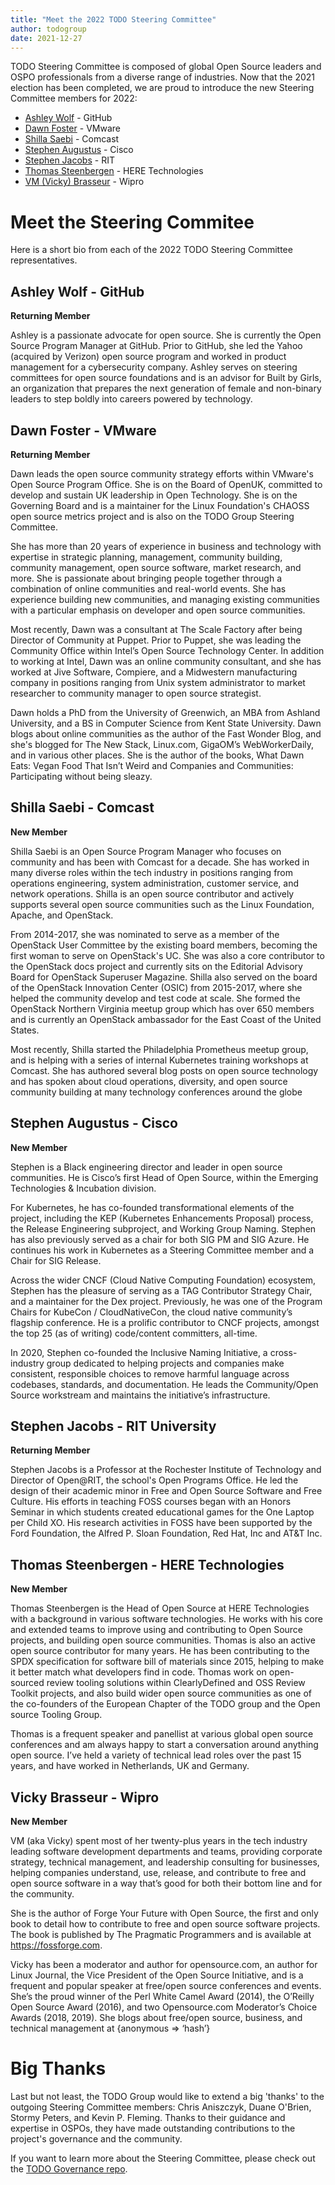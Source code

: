 ```yaml
---
title: "Meet the 2022 TODO Steering Committee"
author: todogroup
date: 2021-12-27
---
```


TODO Steering Committee is composed of global Open Source leaders and OSPO professionals from a diverse range of industries.
Now that the 2021 election has been completed, we are proud to introduce the new Steering Committee members for 2022:

* [Ashley Wolf](https://twitter.com/Meta_Ashley) - GitHub
* [Dawn Foster](https://twitter.com/geekygirldawn) - VMware
* [Shilla Saebi](https://twitter.com/ShillaSaebi) - Comcast
* [Stephen Augustus](https://whois.auggie.dev/) - Cisco
* [Stephen Jacobs](https://www.linkedin.com/in/itprofjacobs/) - RIT
* [Thomas Steenbergen](https://twitter.com/tsteenbe) - HERE Technologies
* [VM (Vicky) Brasseur](https://twitter.com/vmbrasseur) - Wipro

# Meet the Steering Commitee

Here is a short bio from each of the 2022 TODO Steering Committee representatives.

## Ashley Wolf - GitHub

**Returning Member**

Ashley is a passionate advocate for open source. She is currently the Open Source Program Manager at GitHub. Prior to GitHub, she led the Yahoo (acquired by Verizon) open source program and worked in product management for a cybersecurity company. Ashley serves on steering committees for open source foundations and is an advisor for Built by Girls, an organization that prepares the next generation of female and non-binary leaders to step boldly into careers powered by technology.

## Dawn Foster - VMware

**Returning Member**

Dawn leads the open source community strategy efforts within VMware's Open Source Program Office. She is on the Board of OpenUK, committed to develop and sustain UK leadership in Open Technology. She is on the Governing Board and is a maintainer for the Linux Foundation's CHAOSS open source metrics project and is also on the TODO Group Steering Committee.

She has more than 20 years of experience in business and technology with expertise in strategic planning, management, community building, community management, open source software, market research, and more. She is passionate about bringing people together through a combination of online communities and real-world events. She has experience building new communities, and managing existing communities with a particular emphasis on developer and open source communities.

Most recently, Dawn was a consultant at The Scale Factory after being Director of Community at Puppet. Prior to Puppet, she was leading the Community Office within Intel’s Open Source Technology Center. In addition to working at Intel, Dawn was an online community consultant, and she has worked at Jive Software, Compiere, and a Midwestern manufacturing company in positions ranging from Unix system administrator to market researcher to community manager to open source strategist.

Dawn holds a PhD from the University of Greenwich, an MBA from Ashland University, and a BS in Computer Science from Kent State University. Dawn blogs about online communities as the author of the Fast Wonder Blog, and she's blogged for The New Stack, Linux.com, GigaOM’s WebWorkerDaily, and in various other places. She is the author of the books, What Dawn Eats: Vegan Food That Isn’t Weird and Companies and Communities: Participating without being sleazy.

## Shilla Saebi - Comcast

**New Member**

Shilla Saebi is an Open Source Program Manager who focuses on community and has been with Comcast for a decade. She has worked in many diverse roles within the tech industry in positions ranging from operations engineering, system administration, customer service, and network operations. Shilla is an open source contributor and actively supports several open source communities such as the Linux Foundation, Apache, and OpenStack.

From 2014-2017, she was nominated to serve as a member of the OpenStack User Committee by the existing board members, becoming the first woman to serve on OpenStack's UC. She was also a core contributor to the OpenStack docs project and currently sits on the Editorial Advisory Board for OpenStack Superuser Magazine. Shilla also served on the board of the OpenStack Innovation Center (OSIC) from 2015-2017, where she helped the community develop and test code at scale. She formed the OpenStack Northern Virginia meetup group which has over 650 members and is currently an OpenStack ambassador for the East Coast of the United States.

Most recently, Shilla started the Philadelphia Prometheus meetup group, and is helping with a series of internal Kubernetes training workshops at Comcast. She has authored several blog posts on open source technology and has spoken about cloud operations, diversity, and open source community building at many technology conferences around the globe

## Stephen Augustus - Cisco

**New Member**

Stephen is a Black engineering director and leader in open source communities. He is Cisco’s first Head of Open Source, within the Emerging Technologies & Incubation division.

For Kubernetes, he has co-founded transformational elements of the project, including the KEP (Kubernetes Enhancements Proposal) process, the Release Engineering subproject, and Working Group Naming. Stephen has also previously served as a chair for both SIG PM and SIG Azure. He continues his work in Kubernetes as a Steering Committee member and a Chair for SIG Release.

Across the wider CNCF (Cloud Native Computing Foundation) ecosystem, Stephen has the pleasure of serving as a TAG Contributor Strategy Chair, and a maintainer for the Dex project. Previously, he was one of the Program Chairs for KubeCon / CloudNativeCon, the cloud native community’s flagship conference. He is a prolific contributor to CNCF projects, amongst the top 25 (as of writing) code/content committers, all-time.

In 2020, Stephen co-founded the Inclusive Naming Initiative, a cross-industry group dedicated to helping projects and companies make consistent, responsible choices to remove harmful language across codebases, standards, and documentation. He leads the Community/Open Source workstream and maintains the initiative’s infrastructure.

## Stephen Jacobs - RIT University

**Returning Member**

Stephen Jacobs is a Professor at the Rochester Institute of Technology and Director of Open@RIT, the school's Open Programs Office. He led the design of their academic minor in Free and Open Source Software and Free Culture. His efforts in teaching FOSS courses began with an Honors Seminar in which students created educational games for the One Laptop per Child XO. His research activities in FOSS have been supported by the Ford Foundation, the Alfred P. Sloan Foundation, Red Hat, Inc and AT&T Inc.

## Thomas Steenbergen - HERE Technologies

**New Member**

Thomas Steenbergen is the Head of Open Source at HERE Technologies with a background in various software technologies. He works with his core and extended teams to improve using and contributing to Open Source projects, and building open source communities. Thomas is also an active open source contributor for many years. He has been contributing to the SPDX specification for software bill of materials since 2015, helping to make it better match what developers find in code. Thomas work on open-sourced review tooling solutions within ClearlyDefined and OSS Review Toolkit projects, and also build wider open source communities as one of the co-founders of the European Chapter of the TODO group and the Open source Tooling Group.

Thomas is a frequent speaker and panellist at various global open source conferences and am always happy to start a conversation around anything open source. I’ve held a variety of technical lead roles over the past 15 years, and have worked in Netherlands, UK and Germany.


## Vicky Brasseur - Wipro

**New Member**

VM (aka Vicky) spent most of her twenty-plus years in the tech industry leading software development departments and teams, providing corporate strategy, technical management, and leadership consulting for businesses, helping companies understand, use, release, and contribute to free and open source software in a way that’s good for both their bottom line and for the community.

She is the author of Forge Your Future with Open Source, the first and only book to detail how to contribute to free and open source software projects. The book is published by The Pragmatic Programmers and is available at https://fossforge.com.

Vicky has been a moderator and author for opensource.com, an author for Linux Journal, the Vice President of the Open Source Initiative, and is a frequent and popular speaker at free/open source conferences and events. She’s the proud winner of the Perl White Camel Award (2014), the O’Reilly Open Source Award (2016), and two Opensource.com Moderator’s Choice Awards (2018, 2019). She blogs about free/open source, business, and technical management at {anonymous => ‘hash’}

# Big Thanks

Last but not least, the TODO Group would like to extend a big 'thanks' to the outgoing Steering Committee members: Chris Aniszczyk, Duane O'Brien, Stormy Peters, and Kevin P. Fleming. Thanks to their guidance and expertise in OSPOs, they have made outstanding contributions to the project's governance and the community.

If you want to learn more about the Steering Committee, please check out the [TODO Governance repo](https://github.com/todogroup/governance).

